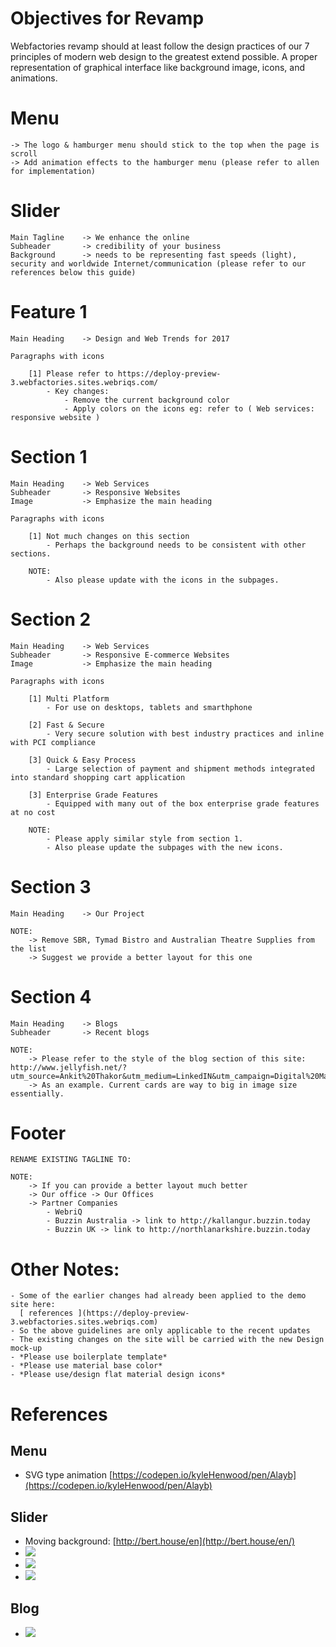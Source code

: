 # Objectives for Revamp

Webfactories revamp should at least follow the design practices of our 7 principles of modern web design to the greatest extend possible. A proper representation of graphical interface like background image, icons, and animations.

# Menu

	-> The logo & hamburger menu should stick to the top when the page is scroll
	-> Add animation effects to the hamburger menu (please refer to allen for implementation)

# Slider

	Main Tagline	-> We enhance the online
	Subheader 		-> credibility of your business
	Background 		-> needs to be representing fast speeds (light), security and worldwide Internet/communication (please refer to our references below this guide)

# Feature 1

	Main Heading 	-> Design and Web Trends for 2017

	Paragraphs with icons

		[1] Please refer to https://deploy-preview-3.webfactories.sites.webriqs.com/
			- Key changes:
				- Remove the current background color
				- Apply colors on the icons eg: refer to ( Web services: responsive website )


# Section 1

	Main Heading	-> Web Services
	Subheader 		-> Responsive Websites
	Image 			-> Emphasize the main heading

	Paragraphs with icons

		[1] Not much changes on this section
			- Perhaps the background needs to be consistent with other sections.

		NOTE:
			- Also please update with the icons in the subpages.

# Section 2

	Main Heading	-> Web Services
	Subheader 		-> Responsive E-commerce Websites
	Image 			-> Emphasize the main heading

	Paragraphs with icons

		[1] Multi Platform
			- For use on desktops, tablets and smarthphone

		[2] Fast & Secure
			- Very secure solution with best industry practices and inline with PCI compliance

		[3] Quick & Easy Process
			- Large selection of payment and shipment methods integrated into standard shopping cart application

		[3] Enterprise Grade Features
			- Equipped with many out of the box enterprise grade features at no cost

		NOTE:
			- Please apply similar style from section 1.
			- Also please update the subpages with the new icons.

# Section 3

	Main Heading	-> Our Project

	NOTE:
		-> Remove SBR, Tymad Bistro and Australian Theatre Supplies from the list
		-> Suggest we provide a better layout for this one

# Section 4

	Main Heading 	-> Blogs
	Subheader		-> Recent blogs

	NOTE:
		-> Please refer to the style of the blog section of this site: http://www.jellyfish.net/?utm_source=Ankit%20Thakor&utm_medium=LinkedIN&utm_campaign=Digital%20Marketing
		-> As an example. Current cards are way to big in image size essentially.

# Footer

	RENAME EXISTING TAGLINE TO:

	NOTE:
		-> If you can provide a better layout much better
		-> Our office -> Our Offices
		-> Partner Companies
			- WebriQ
			- Buzzin Australia -> link to http://kallangur.buzzin.today
			- Buzzin UK -> link to http://northlanarkshire.buzzin.today


# Other Notes:

	- Some of the earlier changes had already been applied to the demo site here:
	  [ references ](https://deploy-preview-3.webfactories.sites.webriqs.com)
	- So the above guidelines are only applicable to the recent updates
	- The existing changes on the site will be carried with the new Design mock-up
	- *Please use boilerplate template*
	- *Please use material base color*
	- *Please use/design flat material design icons*

# References

## Menu
- SVG type animation [https://codepen.io/kyleHenwood/pen/Alayb](https://codepen.io/kyleHenwood/pen/Alayb)

## Slider
- Moving background: [http://bert.house/en](http://bert.house/en/)
- [<img src="ideas/slider-layout-idea1.jpg">](ideas/slider-layout-idea1.jpg)
- [<img src="ideas/slider-layout-idea2.jpg">](ideas/slider-layout-idea2.jpg)
- [<img src="ideas/slider-layout-idea3.png">](ideas/slider-layout-idea3.png)

## Blog
- [<img src="ideas/blog-section.png">](ideas/blog-section.png)

